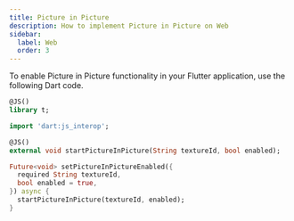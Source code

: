```yaml
---
title: Picture in Picture
description: How to implement Picture in Picture on Web
sidebar:
  label: Web
  order: 3
---
```


To enable Picture in Picture functionality in your Flutter application, use the following Dart code.

```dart
@JS()
library t;

import 'dart:js_interop';

@JS()
external void startPictureInPicture(String textureId, bool enabled);

Future<void> setPictureInPictureEnabled({
  required String textureId,
  bool enabled = true,
}) async {
  startPictureInPicture(textureId, enabled);
}
```
